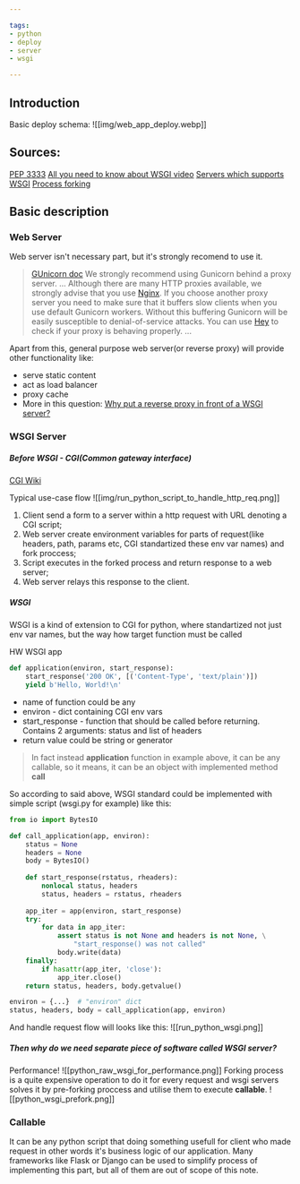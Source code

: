 ```yaml
---

tags:
- python
- deploy
- server
- wsgi

---
```


## Introduction
Basic deploy schema:
![[img/web_app_deploy.webp]]

## Sources:

[PEP 3333](https://peps.python.org/pep-3333/)
[All you need to know about WSGI video](https://www.youtube.com/watch?v=UklcIDgHtwQ)
[Servers which supports WSGI](https://wsgi.readthedocs.io/en/latest/servers.html)
[Process forking](https://en.wikipedia.org/wiki/Fork_(system_call))

## Basic description

### Web Server

Web server isn't necessary part, but it's strongly recomend to use it.
>[GUnicorn doc](https://docs.gunicorn.org/en/latest/deploy.html)
>We strongly recommend using Gunicorn behind a proxy server.
>...
>Although there are many HTTP proxies available, we strongly advise that you use [Nginx](https://nginx.org/). If you choose another proxy server you need to make sure that it buffers slow clients when you use default Gunicorn workers. Without this buffering Gunicorn will be easily susceptible to denial-of-service attacks. You can use [Hey](https://github.com/rakyll/hey) to check if your proxy is behaving properly.
>...

Apart from this, general purpose web server(or reverse proxy) will provide other functionality like:
- serve static content
- act as load balancer
- proxy cache
- More in this question: [Why put a reverse proxy in front of a WSGI server?](https://serverfault.com/questions/536144/why-put-a-reverse-proxy-in-front-of-a-wsgi-server)

### WSGI Server

##### *Before WSGI - CGI(Common gateway interface)*

[CGI Wiki](https://en.wikipedia.org/wiki/Common_Gateway_Interface)

Typical use-case flow
![[img/run_python_script_to_handle_http_req.png]]

1. Client send a form to a server within a http request with URL denoting a CGI script;
2. Web server create environment variables for parts of request(like headers, path, params etc, CGI standartized these env var names) and fork proccess;
3. Script executes in the forked process and return response to a web server;
4. Web server relays this response to the client.

##### *WSGI*

WSGI is a kind of extension to CGI for python, where standartized not just env var names, but the way how target function must be called

HW WSGI app

```python
def application(environ, start_response):
    start_response('200 OK', [('Content-Type', 'text/plain')])
    yield b'Hello, World!\n'
```

- name of function could be any
- environ - dict containing CGI env vars
- start_response - function that should be called before returning. Contains 2 arguments: status and list of headers
- return value could be string or generator

> In fact instead **application** function in example above, it can be any callable, so it means, it can be an object with implemented method __call__

So according to said above, WSGI standard could be implemented with simple script (wsgi.py for example) like this:
```python
from io import BytesIO

def call_application(app, environ):
    status = None
    headers = None
    body = BytesIO()
    
    def start_response(rstatus, rheaders):
        nonlocal status, headers
        status, headers = rstatus, rheaders
        
    app_iter = app(environ, start_response)
    try:
        for data in app_iter:
            assert status is not None and headers is not None, \
                "start_response() was not called"
            body.write(data)
    finally:
        if hasattr(app_iter, 'close'):
            app_iter.close()
    return status, headers, body.getvalue()

environ = {...}  # "environ" dict
status, headers, body = call_application(app, environ)
```

And handle request flow will looks like this:
![[run_python_wsgi.png]]

##### *Then why do we need separate piece of software called WSGI server?*

Performance!
![[python_raw_wsgi_for_performance.png]]
Forking process is a quite expensive operation to do it for every request and wsgi servers solves it by pre-forking proccess and utilise them to execute **callable**.
![[python_wsgi_prefork.png]]

### Callable
It can be any python script that doing something usefull for client who made request in other words it's business logic of our application. Many frameworks like Flask or Django can be used to simplify process of implementing this part, but all of them are out of scope of this note.